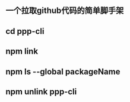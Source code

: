 ## 一个拉取github代码的简单脚手架
## cd ppp-cli
## npm link
## npm ls --global packageName
## npm unlink ppp-cli
